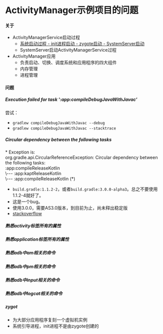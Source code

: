 # ActivityManager示例项目的问题 
#### 关于

- ActivityManagerService启动过程
  - [系统启动过程 - init进程启动 - zygote启动 - SystemServer启动](../doc/zygote.md)
  - SystemServer启动ActivityManagerService过程
- ActivityManager应用
  - 负责启动、切换、调度系统和应用程序的四大组件
  - 内存管理
  - 进程管理
 

#### 问题
##### Execution failed for task ':app:compileDebugJavaWithJavac'

尝试：<br>
- `gradlew compileDebugJavaWithJavac --debug`
- `gradlew compileDebugJavaWithJavac --stacktrace`

#####  Circular dependency between the following tasks
<p>
* Exception is:<br/>
org.gradle.api.CircularReferenceException: Circular dependency between the following tasks:<br/>
:app:compileReleaseKotlin<br/>
\--- :app:kaptReleaseKotlin<br/>
     \--- :app:compileReleaseKotlin (*)

</p>

- `build.gradle:1.1.2-2`，或者`build.gradle:3.0.0-alpha3`。总之不要使用1.1.2-4就好了。
- 这是一个bug。
- 使用3.0.0，需要AS3.0版本，到目前为止，尚未释出稳定版
- [stackoverflow](https://stackoverflow.com/questions/44035504/how-to-use-data-binding-and-kotlin-in-android-studio-3-0-0)

##### 熟悉activity标签所有的属性
##### 熟悉application标签所有的属性
##### 熟悉adb中am相关的命令
##### 熟悉adb中pm相关的命令
##### 熟悉adb中input相关的命令
##### 熟悉adb中logcat相关的命令
##### zygot 
- 为大部分应用程序复刻一个虚拟机实例
- 系统引导进程，init进程不是由zygote创建的


